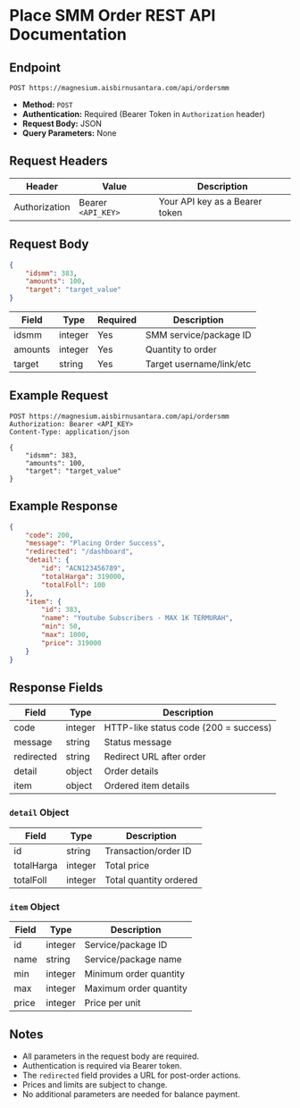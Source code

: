 # Place SMM Order REST API Documentation

## Endpoint

```
POST https://magnesium.aisbirnusantara.com/api/ordersmm
```

- **Method:** `POST`
- **Authentication:** Required (Bearer Token in `Authorization` header)
- **Request Body:** JSON
- **Query Parameters:** None

## Request Headers

| Header         | Value                | Description                |
|----------------|---------------------|----------------------------|
| Authorization  | Bearer `<API_KEY>`  | Your API key as a Bearer token |

## Request Body

```json
{
    "idsmm": 383,
    "amounts": 100,
    "target": "target_value"
}
```

| Field    | Type    | Required | Description                  |
|----------|---------|----------|------------------------------|
| idsmm    | integer | Yes      | SMM service/package ID       |
| amounts  | integer | Yes      | Quantity to order            |
| target   | string  | Yes      | Target username/link/etc     |

## Example Request

```http
POST https://magnesium.aisbirnusantara.com/api/ordersmm
Authorization: Bearer <API_KEY>
Content-Type: application/json

{
    "idsmm": 383,
    "amounts": 100,
    "target": "target_value"
}
```

## Example Response

```json
{
    "code": 200,
    "message": "Placing Order Success",
    "redirected": "/dashboard",
    "detail": {
        "id": "ACN123456789",
        "totalHarga": 319000,
        "totalFoll": 100
    },
    "item": {
        "id": 383,
        "name": "Youtube Subscribers - MAX 1K TERMURAH",
        "min": 50,
        "max": 1000,
        "price": 319000
    }
}
```

## Response Fields

| Field      | Type    | Description                                 |
|------------|---------|---------------------------------------------|
| code       | integer | HTTP-like status code (200 = success)       |
| message    | string  | Status message                              |
| redirected | string  | Redirect URL after order                    |
| detail     | object  | Order details                               |
| item       | object  | Ordered item details                        |

### `detail` Object

| Field      | Type    | Description                  |
|------------|---------|-----------------------------|
| id         | string  | Transaction/order ID        |
| totalHarga | integer | Total price                 |
| totalFoll  | integer | Total quantity ordered      |

### `item` Object

| Field | Type    | Description                |
|-------|---------|----------------------------|
| id    | integer | Service/package ID         |
| name  | string  | Service/package name       |
| min   | integer | Minimum order quantity     |
| max   | integer | Maximum order quantity     |
| price | integer | Price per unit             |

## Notes

- All parameters in the request body are required.
- Authentication is required via Bearer token.
- The `redirected` field provides a URL for post-order actions.
- Prices and limits are subject to change.
- No additional parameters are needed for balance payment.

